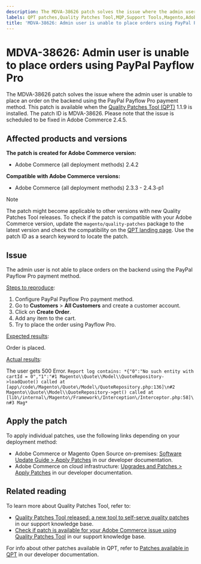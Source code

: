 ```yaml
---
description: The MDVA-38626 patch solves the issue where the admin user is unable to place an order on the backend using the PayPal Payflow Pro payment method. This patch is available when the Quality Patches Tool (QPT) 1.1.9 is installed. The patch ID is MDVA-38626. Please note that the issue is scheduled to be fixed in Adobe Commerce 2.4.5.
labels: QPT patches,Quality Patches Tool,MQP,Support Tools,Magento,Adobe Commerce,cloud infrastructure,on-premises,PayPal Payflow Pro,admin,2.3.3,2.3.3-p1,2.3.4,2.3.4-p2,2.3.5,2.3.5-p1,2.3.5-p2,2.3.6,2.3.6-p1,2.3.7,2.3.7-p1,2.3.7-p2,2.4.1,2.4.1-p1,2.4.2,2.4.2-p1,2.4.2-p2,2.4.3,2.4.3-p1,QPT 1.1.9
title: 'MDVA-38626: Admin user is unable to place orders using PayPal Payflow Pro'
---
```


# MDVA-38626: Admin user is unable to place orders using PayPal Payflow Pro

The MDVA-38626 patch solves the issue where the admin user is unable to place an order on the backend using the PayPal Payflow Pro payment method. This patch is available when the [Quality Patches Tool (QPT)](https://support.magento.com/hc/en-us/articles/360047139492) 1.1.9 is installed. The patch ID is MDVA-38626. Please note that the issue is scheduled to be fixed in Adobe Commerce 2.4.5.

## Affected products and versions

**The patch is created for Adobe Commerce version:**

* Adobe Commerce (all deployment methods) 2.4.2

**Compatible with Adobe Commerce versions:**

* Adobe Commerce (all deployment methods) 2.3.3 - 2.4.3-p1

>[!NOTE]
>
>The patch might become applicable to other versions with new Quality Patches Tool releases. To check if the patch is compatible with your Adobe Commerce version, update the `magento/quality-patches` package to the latest version and check the compatibility on the [QPT landing page](https://devdocs.magento.com/quality-patches/tool.html#patch-grid). Use the patch ID as a search keyword to locate the patch.

## Issue

The admin user is not able to place orders on the backend using the PayPal Payflow Pro payment method.

<u>Steps to reproduce</u>:

1. Configure PayPal Payflow Pro payment method.
1. Go to **Customers** > **All Customers** and create a customer account.
1. Click on **Create Order**.
1. Add any item to the cart.
1. Try to place the order using Payflow Pro.

<u>Expected results</u>:

Order is placed.

<u>Actual results</u>:

The user gets 500 Error. ```Report log contains: *{"0":"No such entity with cartId = 0","1":"#1 Magento\\Quote\\Model\\QuoteRepository->loadQuote() called at [app\/code\/Magento\/Quote\/Model\/QuoteRepository.php:136]\n#2 Magento\\Quote\\Model\\QuoteRepository->get() called at [lib\/internal\/Magento\/Framework\/Interception\/Interceptor.php:58]\n#3 Mag*```

## Apply the patch

To apply individual patches, use the following links depending on your deployment method:

* Adobe Commerce or Magento Open Source on-premises: [Software Update Guide > Apply Patches](https://devdocs.magento.com/guides/v2.4/comp-mgr/patching/mqp.html) in our developer documentation.
* Adobe Commerce on cloud infrastructure: [Upgrades and Patches > Apply Patches](https://devdocs.magento.com/cloud/project/project-patch.html) in our developer documentation.

## Related reading

To learn more about Quality Patches Tool, refer to:

* [Quality Patches Tool released: a new tool to self-serve quality patches](https://support.magento.com/hc/en-us/articles/360047139492) in our support knowledge base.
* [Check if patch is available for your Adobe Commerce issue using Quality Patches Tool](https://support.magento.com/hc/en-us/articles/360047125252) in our support knowledge base.

For info about other patches available in QPT, refer to [Patches available in QPT](https://devdocs.magento.com/quality-patches/tool.html#patch-grid) in our developer documentation.